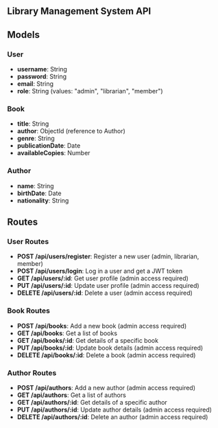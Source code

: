 ## Library Management System API

## Models

### User
- **username**: String
- **password**: String
- **email**: String
- **role**: String (values: "admin", "librarian", "member")

### Book
- **title**: String
- **author**: ObjectId (reference to Author)
- **genre**: String
- **publicationDate**: Date
- **availableCopies**: Number

### Author
- **name**: String
- **birthDate**: Date
- **nationality**: String

## Routes

### User Routes
- **POST /api/users/register**: Register a new user (admin, librarian, member)
- **POST /api/users/login**: Log in a user and get a JWT token
- **GET /api/users/:id**: Get user profile (admin access required)
- **PUT /api/users/:id**: Update user profile (admin access required)
- **DELETE /api/users/:id**: Delete a user (admin access required)

### Book Routes
- **POST /api/books**: Add a new book (admin access required)
- **GET /api/books**: Get a list of books
- **GET /api/books/:id**: Get details of a specific book
- **PUT /api/books/:id**: Update book details (admin access required)
- **DELETE /api/books/:id**: Delete a book (admin access required)

### Author Routes
- **POST /api/authors**: Add a new author (admin access required)
- **GET /api/authors**: Get a list of authors
- **GET /api/authors/:id**: Get details of a specific author
- **PUT /api/authors/:id**: Update author details (admin access required)
- **DELETE /api/authors/:id**: Delete an author (admin access required)
